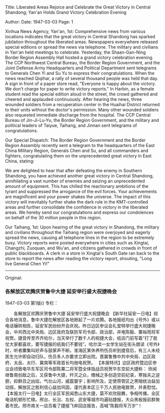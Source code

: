 Title: Liberated Areas Rejoice and Celebrate the Great Victory in Central Shandong; Yan'an Holds Grand Victory Celebration Evening

Author:
Date: 1947-03-03
Page: 1

Xinhua News Agency, Yan'an, 1st: Comprehensive news from various locations indicates that the great victory in Central Shandong has sparked jubilation throughout the liberated areas. Newspapers everywhere released special editions or spread the news via telephone. The military and civilians in Yan'an held meetings to celebrate. Yesterday, the Shaan-Gan-Ning Border Region Assembly Hall hosted a grand victory celebration evening. The CCP Northwest Central Bureau, the Border Region Government, and the Joint Defense Army Headquarters and Political Department sent telegrams to Generals Chen Yi and Su Yu to express their congratulations. When the news reached Qiqihar, a rally of several thousand people was held that day. A sign in front of a paper store read, "Everyone is happy about the victory. We don't charge for paper to write victory reports." In Harbin, as a female student read the special edition aloud in the street, the crowd gathered and cheered and applauded continuously. After hearing the news, three wounded soldiers from a recuperation center in the Huaihai District returned to their units without the doctor's permission. Many other wounded soldiers also requested immediate discharge from the hospital. The CCP Central Bureau of Jin-Ji-Lu-Yu, the Border Region Government, and the military and political leaders of Taiyue, Taihang, and Jinnan sent telegrams of congratulations.

Our Special Dispatch: The Border Region Government and the Border Region Assembly recently sent a telegram to the headquarters of the East China Military Region, Generals Chen and Su, and all commanders and fighters, congratulating them on the unprecedented great victory in East China, stating:

We are delighted to hear that after defeating the enemy in Southern Shandong, you have achieved another great victory in Central Shandong, annihilating a vast number of enemies and seizing an unprecedented amount of equipment. This has chilled the reactionary ambitions of the tyrant and suppressed the arrogance of the evil forces. Your achievements are magnificent and your power shakes the universe. The impact of this victory will inevitably further shake the dark rule in the KMT-controlled areas and further consolidate the confidence in victory in the liberated areas. We hereby send our congratulations and express our condolences on behalf of the 30 million people in this region.

Our Taihang, 1st: Upon hearing of the great victory in Shandong, the military and civilians throughout the Taihang region were overjoyed and eagerly spread the news, causing all telephone lines in the region to be extremely busy. Victory reports were posted everywhere in cities such as Xingtai, Changzhi, Zuoquan, and Wu'an, and citizens gathered in crowds in front of public blackboards. A clerk in a store in Xingtai's South Gate ran back to the store to report the news after reading the victory report, shouting, "Long live General Chen Yi!"



<hr /> 

Original: 


### 各解放区欢腾庆贺鲁中大捷  延安举行盛大祝捷晚会

1947-03-03
第1版()
专栏：

　　各解放区欢腾庆贺鲁中大捷
    延安举行盛大祝捷晚会
    【新华社延安一日电】综合各地消息，鲁中大捷在解放区各地掀起了一片欢腾。各地报纸均出《号外》或以电话辗转相告，延安军民纷纷开会庆祝。昨日边区参议会礼堂特举行盛大祝捷晚会，中共西北中央局、边区政府及联防军司令部、政治部，并电陈毅、粟裕雨将军祝贺。捷音传至齐齐哈尔，当天举行了数千人的祝捷大会，纸店门前写着“打了胜仗大家都喜欢，要写捷报的纸我们不要钱”。哈尔滨一女学生站在街头朗读《号外》时，听者麇集叫好声与鼓掌声不断。淮海区某休养所伤员听到捷音后，有三人未经医生允许即自动归队，伤员多人亦要求立即出院。晋冀鲁豫中共中央局、边区政府、太岳、太行、冀南等军政首长均驰电祝贺。
    【本报特讯】边区政府暨边区参议会顷致电华东军区司令部陈粟二将军暨全体指战员祝贺华东空前大捷称：
    欣闻继鲁南创敌之后，又获鲁中大捷，歼灭之众，缴械之多创造空前纪录，寒独夫之逆胆，抑群丑之凶焰，气壮山河，威震寰宇；影响所及，定使蒋管区之黑暗统治益加动摇，解放区之胜利信心益加巩固，谨代表本区三千万人民驰电致贺，并表慰忱。
    【本报太行一日电】太行全区军民闻悉山东大捷，莫不欢欣鼓舞，争相传播，全区电话机顿形忙碌。邢台、长治、左权、武安等城市均遍贴捷报，大众黑板报前群聚着市民。邢市南关一店员看了捷报飞奔回店报告，高喊“陈毅将军万岁”！
